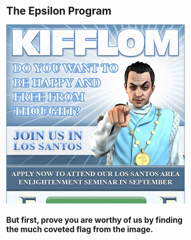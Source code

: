 # The Epsilon Program

![Question](includes/thesacredones.png)

## But first, prove you are worthy of us by finding the much coveted flag from the image.
